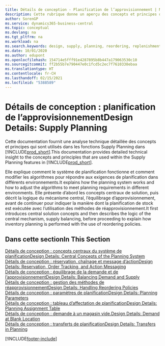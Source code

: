 ```yaml
---
title: Détails de conception - Planification de l’approvisionnement | Microsoft Docs
description: Cette rubrique donne un aperçu des concepts et principes qui sont utilisés avec les fonctionnalités de planification de l’approvisionnement dans Business Central.
author: SorenGP
ms.service: dynamics365-business-central
ms.topic: conceptual
ms.devlang: na
ms.tgt_pltfrm: na
ms.workload: na
ms.search.keywords: design, supply, planning, reordering, replenishment
ms.date: 10/01/2020
ms.author: edupont
ms.openlocfilehash: 154714e5fff91e4287895b8b447a179063530c10
ms.sourcegitcommit: ff2b55b7e790447e0c1fcd5c2ec7f7610338ebaa
ms.translationtype: HT
ms.contentlocale: fr-CH
ms.lasthandoff: 02/15/2021
ms.locfileid: "5388589"
---
```

# <a name="design-details-supply-planning"></a><span data-ttu-id="622d7-103">Détails de conception : planification de l’approvisionnement</span><span class="sxs-lookup"><span data-stu-id="622d7-103">Design Details: Supply Planning</span></span>
<span data-ttu-id="622d7-104">Cette documentation fournit une analyse technique détaillée des concepts et principes qui sont utilisés dans les fonctions Supply Planning dans [!INCLUDE[prod_short](includes/prod_short.md)].</span><span class="sxs-lookup"><span data-stu-id="622d7-104">This documentation provides detailed technical insight to the concepts and principles that are used within the Supply Planning features in [!INCLUDE[prod_short](includes/prod_short.md)].</span></span>  

<span data-ttu-id="622d7-105">Elle explique comment le système de planification fonctionne et comment modifier les algorithmes pour répondre aux exigences de planification dans différents environnements.</span><span class="sxs-lookup"><span data-stu-id="622d7-105">It explains how the planning system works and how to adjust the algorithms to meet planning requirements in different environments.</span></span> <span data-ttu-id="622d7-106">Elle présente d’abord les concepts centraux de solution, puis décrit la logique du mécanisme central, l’équilibrage d’approvisionnement, avant de continuer pour indiquer la manière dont la planification de stock est exécutée avec l’utilisation des méthodes de réapprovisionnement.</span><span class="sxs-lookup"><span data-stu-id="622d7-106">It first introduces central solution concepts and then describes the logic of the central mechanism, supply balancing, before proceeding to explain how inventory planning is performed with the use of reordering policies.</span></span>  

## <a name="in-this-section"></a><span data-ttu-id="622d7-107">Dans cette section</span><span class="sxs-lookup"><span data-stu-id="622d7-107">In This Section</span></span>  
[<span data-ttu-id="622d7-108">Détails de conception : concepts centraux du système de planification</span><span class="sxs-lookup"><span data-stu-id="622d7-108">Design Details: Central Concepts of the Planning System</span></span>](design-details-central-concepts-of-the-planning-system.md)  
[<span data-ttu-id="622d7-109">Détails de conception : réservation, chaînage et message d’action</span><span class="sxs-lookup"><span data-stu-id="622d7-109">Design Details: Reservation, Order Tracking, and Action Messaging</span></span>](design-details-reservation-order-tracking-and-action-messaging.md)  
[<span data-ttu-id="622d7-110">Détails de conception : équilibrage de la demande et de l’approvisionnement</span><span class="sxs-lookup"><span data-stu-id="622d7-110">Design Details: Balancing Demand and Supply</span></span>](design-details-balancing-demand-and-supply.md)  
[<span data-ttu-id="622d7-111">Détails de conception : gestion des méthodes de réapprovisionnement</span><span class="sxs-lookup"><span data-stu-id="622d7-111">Design Details: Handling Reordering Policies</span></span>](design-details-handling-reordering-policies.md)  
[<span data-ttu-id="622d7-112">Détails de conception : paramètres de planification</span><span class="sxs-lookup"><span data-stu-id="622d7-112">Design Details: Planning Parameters</span></span>](design-details-planning-parameters.md)  
[<span data-ttu-id="622d7-113">Détails de conception : tableau d’affectation de planification</span><span class="sxs-lookup"><span data-stu-id="622d7-113">Design Details: Planning Assignment Table</span></span>](design-details-planning-assignment-table.md)  
[<span data-ttu-id="622d7-114">Détails de conception : demande à un magasin vide.</span><span class="sxs-lookup"><span data-stu-id="622d7-114">Design Details: Demand at Blank Location</span></span>](design-details-demand-at-blank-location.md)  
[<span data-ttu-id="622d7-115">Détails de conception : transferts de planification</span><span class="sxs-lookup"><span data-stu-id="622d7-115">Design Details: Transfers in Planning</span></span>](design-details-transfers-in-planning.md)


[!INCLUDE[footer-include](includes/footer-banner.md)]